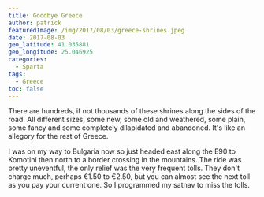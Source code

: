 ```yaml
---
title: Goodbye Greece
author: patrick
featuredImage: /img/2017/08/03/greece-shrines.jpeg
date: 2017-08-03
geo_latitude: 41.035881
geo_longitude: 25.046925
categories:
  - Sparta
tags:
  - Greece
toc: false
---
```

There are hundreds, if not thousands of these shrines along the sides of the road. All different sizes, some new, some old and weathered, some plain, some fancy and some completely dilapidated and abandoned. It's like an allegory for the rest of Greece.

<!--more-->

I was on my way to Bulgaria now so just headed east along the E90 to Komotini then north to a border crossing in the mountains. The ride was pretty uneventful, the only relief was the very frequent tolls. They don't charge much, perhaps €1.50 to €2.50, but you can almost see the next toll as you pay your current one. So I programmed my satnav to miss the tolls.
